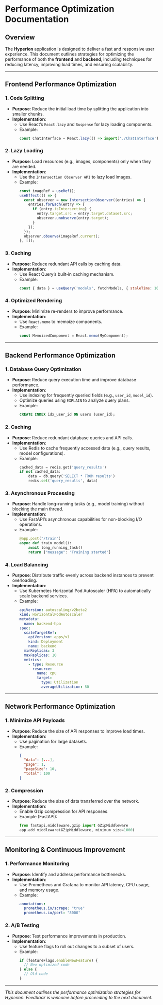 # Performance Optimization Documentation

## Overview
The **Hyperion** application is designed to deliver a fast and responsive user experience. This document outlines strategies for optimizing the performance of both the **frontend** and **backend**, including techniques for reducing latency, improving load times, and ensuring scalability.

---

## Frontend Performance Optimization

### 1. **Code Splitting**
- **Purpose**: Reduce the initial load time by splitting the application into smaller chunks.  
- **Implementation**:  
  - Use React’s `React.lazy` and `Suspense` for lazy loading components.  
  - Example:  
    ```javascript
    const ChatInterface = React.lazy(() => import('./ChatInterface'));
    ```  

### 2. **Lazy Loading**
- **Purpose**: Load resources (e.g., images, components) only when they are needed.  
- **Implementation**:  
  - Use the `Intersection Observer API` to lazy load images.  
  - Example:  
    ```javascript
    const imageRef = useRef();
    useEffect(() => {
      const observer = new IntersectionObserver((entries) => {
        entries.forEach(entry => {
          if (entry.isIntersecting) {
            entry.target.src = entry.target.dataset.src;
            observer.unobserve(entry.target);
          }
        });
      });
      observer.observe(imageRef.current);
    }, []);
    ```  

### 3. **Caching**
- **Purpose**: Reduce redundant API calls by caching data.  
- **Implementation**:  
  - Use React Query’s built-in caching mechanism.  
  - Example:  
    ```javascript
    const { data } = useQuery('models', fetchModels, { staleTime: 1000 * 60 * 5 });
    ```  

### 4. **Optimized Rendering**
- **Purpose**: Minimize re-renders to improve performance.  
- **Implementation**:  
  - Use `React.memo` to memoize components.  
  - Example:  
    ```javascript
    const MemoizedComponent = React.memo(MyComponent);
    ```  

---

## Backend Performance Optimization

### 1. **Database Query Optimization**
- **Purpose**: Reduce query execution time and improve database performance.  
- **Implementation**:  
  - Use indexing for frequently queried fields (e.g., `user_id`, `model_id`).  
  - Optimize queries using `EXPLAIN` to analyze query plans.  
  - Example:  
    ```sql
    CREATE INDEX idx_user_id ON users (user_id);
    ```  

### 2. **Caching**
- **Purpose**: Reduce redundant database queries and API calls.  
- **Implementation**:  
  - Use Redis to cache frequently accessed data (e.g., query results, model configurations).  
  - Example:  
    ```python
    cached_data = redis.get('query_results')
    if not cached_data:
        data = db.query('SELECT * FROM results')
        redis.set('query_results', data)
    ```  

### 3. **Asynchronous Processing**
- **Purpose**: Handle long-running tasks (e.g., model training) without blocking the main thread.  
- **Implementation**:  
  - Use FastAPI’s asynchronous capabilities for non-blocking I/O operations.  
  - Example:  
    ```python
    @app.post("/train")
    async def train_model():
        await long_running_task()
        return {"message": "Training started"}
    ```  

### 4. **Load Balancing**
- **Purpose**: Distribute traffic evenly across backend instances to prevent overloading.  
- **Implementation**:  
  - Use Kubernetes Horizontal Pod Autoscaler (HPA) to automatically scale backend services.  
  - Example:  
    ```yaml
    apiVersion: autoscaling/v2beta2
    kind: HorizontalPodAutoscaler
    metadata:
      name: backend-hpa
    spec:
      scaleTargetRef:
        apiVersion: apps/v1
        kind: Deployment
        name: backend
      minReplicas: 3
      maxReplicas: 10
      metrics:
        - type: Resource
          resource:
            name: cpu
            target:
              type: Utilization
              averageUtilization: 80
    ```  

---

## Network Performance Optimization

### 1. **Minimize API Payloads**
- **Purpose**: Reduce the size of API responses to improve load times.  
- **Implementation**:  
  - Use pagination for large datasets.  
  - Example:  
    ```json
    {
      "data": [...],
      "page": 1,
      "pageSize": 10,
      "total": 100
    }
    ```  

### 2. **Compression**
- **Purpose**: Reduce the size of data transferred over the network.  
- **Implementation**:  
  - Enable Gzip compression for API responses.  
  - Example (FastAPI):  
    ```python
    from fastapi.middleware.gzip import GZipMiddleware
    app.add_middleware(GZipMiddleware, minimum_size=1000)
    ```  

---

## Monitoring & Continuous Improvement

### 1. **Performance Monitoring**
- **Purpose**: Identify and address performance bottlenecks.  
- **Implementation**:  
  - Use Prometheus and Grafana to monitor API latency, CPU usage, and memory usage.  
  - Example:  
    ```yaml
    annotations:
      prometheus.io/scrape: "true"
      prometheus.io/port: "8000"
    ```  

### 2. **A/B Testing**
- **Purpose**: Test performance improvements in production.  
- **Implementation**:  
  - Use feature flags to roll out changes to a subset of users.  
  - Example:  
    ```javascript
    if (featureFlags.enableNewFeature) {
      // New optimized code
    } else {
      // Old code
    }
    ```  

---

*This document outlines the performance optimization strategies for Hyperion. Feedback is welcome before proceeding to the next document.*